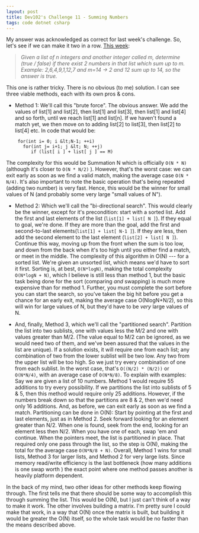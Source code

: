```yaml
---
layout: post
title: Dev102's Challenge 11 - Summing Numbers
tags: code dotnet csharp
---
```


My answer was acknowledged as correct for last week's challenge.  So, let's see if we can make it two in a row.  [This week](http://www.dev102.com/misc/a-programming-job-interview-challenge-11-summing-numbers/):

> *Given a list of n integers and another integer called m, determine (true / false) if there exist 2 numbers in that list which sum up to m.*
> *Example: 2,6,4,9,1,12,7 and m=14 -&gt; 2 and 12 sum up to 14, so the answer is true.*
  
This one is rather tricky.  There is no obvious (to me) solution.   I can see three viable methods, each with its own pros &amp; cons.
  
 * Method 1: We'll call this "brute force".  The obvious answer.  We add the values of list\[1\] and list\[2\],  then list\[1\] and list\[3\], then list\[1\] and list\[4\] and so forth, until we reach list\[1\] and list\[n\].  If we haven't found a match yet, we then move on to adding list\[2\] to list\[3\], then list\[2\] to list\[4\] etc. In code that would be: 
   
        for(int i= 0; i &lt;N-1; ++i) 
          for(int j= i+1; j &lt; N; ++j) 
             if (list[ i ] + list[ j ] == M)

The complexity for this would be Summation N which is officially `O(N * N)` (although it's closer to `O(N * N/2)` ).  However, that's the worst case: we can exit early as soon as we find a valid match, making the average case `O(N * N/4)`.  It's also important to note the basic operation that's being repeated (adding two number) is very fast.  Hence, this would be the winner for small values of N (and probably some very large "small values of N").

 * Method 2: Which we'll call the "bi-directional search".  This would clearly be the winner, except for it's precondition: start with a sorted list.  Add the first and last elements of the list (`list[1] + list[ N ]`).  If they equal to goal, we're done. If they are more than the goal, add the first and second-to-last elements(`list[1] + list[ N-1 ]`).  If they are less, then add the second element to the last element (`list[2] + list[ N ]`).  Continue this way, moving up from the front when the sum is too low, and down from the back when it's too high until you either find a match, or meet in the middle.  The complexity of this algorithm in O(N) --- for a sorted list.  We're given an unsorted list, which means we'd have to sort it first.  Sorting is, at best, `O(N*logN)`, making the total complexity `O(N*logN + N)`, which I believe is still less than method 1, but the basic task being done for the sort (comparing *and*  swapping) is much more expensive than for method 1.  Further, you must complete the sort before you can start the search, so you've taken the big hit before you get a chance for an early exit, making the average case O(NlogN+N/2), so this will win for large values of N, but they'd have to be *very* large values of N.

 * And, finally, Method 3, which we'll call the "partitioned search". Partition the list into two sublists, one with values less the M/2 and one with values greater than M/2. (The value equal to M/2 can be ignored, as we would need two of them, and we've been assured that the values in the list are unique).  If a solution exists, it will require one from each list; any combination of two from the lower sublist will be two low.  Any two from the upper list will be too high. So we just try every combination of one from each sublist.   In the worst case, that's `O((N/2) * (N/2))` or `O(N*N/4)`,  with an average case of `O(N*N/8)`.  To explain with examples: Say we are given a list of 10 numbers.  Method 1 would require 55 additions to try every possibility. If we partitions the list into sublists of 5 &amp; 5, then this method would require only 25 additions.  However, if the numbers break down so that the partitions are 8 &amp; 2, then we'd need only 16 additions.  And, as before, we can exit early as soon as we find a match.  Partitioning can be done in O(N): Start by pointing at the first and last elements, just as in Method 2. Seek forward looking for an element greater than N/2.  When one is found, seek from the end, looking for an element less then N/2. When you have one of each, swap 'em and continue.  When the pointers meet, the list is partitioned in place.  That required only one pass through the list, so the step is O(N), making the total for the average case `O(N*N/8 + N)`.
Overall, Method 1 wins for small lists, Method 3 for larger lists, and Method 2 for very large lists.  Since memory read/write efficiency is the last bottleneck (how many additions is one swap worth ) the exact point where one method passes another is heavily platform dependent.

In the back of my mind, two other ideas for other methods keep flowing through. The first tells me that there should be some way to accomplish this through summing the list.  This would be O(N), but I just can't think of a way to make it work.  The other involves building a matrix.  I'm pretty sure I could make that work, in a way that O(N) once the matrix is built, but building it would be greater the O(N) itself, so the whole task would be no faster than the means described above.

